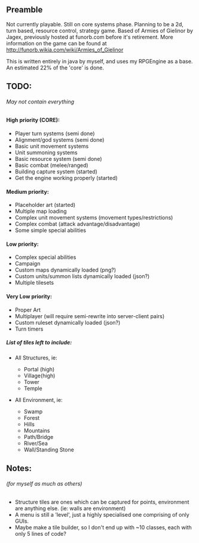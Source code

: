 ## Preamble
Not currently playable. Still on core systems phase.
Planning to be a 2d, turn based, resource control, strategy game. Based of Armies of Gielinor by Jagex, previously hosted at funorb.com before it's retirement. More information on the game can be found at http://funorb.wikia.com/wiki/Armies_of_Gielinor

This is written entirely in java by myself, and uses my RPGEngine as a base.
An estimated 22% of the 'core' is done.

## TODO:
###### May not contain everything
#### High priority (CORE):
- Player turn systems			(semi done)
- Alignment/god systems     	(semi done)
- Basic unit movement systems
- Unit summoning systems
- Basic resource system			(semi done)
- Basic combat (melee/ranged)
- Building capture system		(started)
- Get the engine working properly (started)

#### Medium priority:
- Placeholder art				(started)
- Multiple map loading
- Complex unit movement systems (movement types/restrictions)
- Complex combat (attack advantage/disadvantage)
- Some simple special abilities

#### Low priority:
- Complex special abilities
- Campaign
- Custom maps dynamically loaded (png?)
- Custom units/summon lists dynamically loaded (json?)
- Multiple tilesets

#### Very Low priority:
- Proper Art
- Multiplayer (will require semi-rewrite into server-client pairs)
- Custom ruleset dynamically loaded (json?)
- Turn timers



##### List of tiles left to include:
- All Structures, ie:
   - Portal (high)
   - Village(high)
   - Tower
   - Temple
   
- All Environment, ie:
   - Swamp
   - Forest
   - Hills
   - Mountains
   - Path/Bridge
   - River/Sea
   - Wall/Standing Stone


## Notes:
###### (for myself as much as others)
- Structure tiles are ones which can be captured for points, environment are anything else. (ie: walls are environment)
- A menu is still a 'level', just a highly specialised one comprising of only GUIs.
- Maybe make a tile builder, so I don't end up with ~10 classes, each with only 5 lines of code?